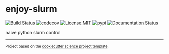 enjoy-slurm
==============================
[![Build Status](https://github.com/larsbuntemeyer/enjoy-slurm/workflows/Tests/badge.svg)](https://github.com/larsbuntemeyer/enjoy-slurm/actions)
[![codecov](https://codecov.io/gh/larsbuntemeyer/enjoy-slurm/branch/main/graph/badge.svg)](https://codecov.io/gh/larsbuntemeyer/enjoy-slurm)
[![License:MIT](https://img.shields.io/badge/License-MIT-lightgray.svg?style=flt-square)](https://opensource.org/licenses/MIT)
[![pypi](https://img.shields.io/pypi/v/enjoy-slurm.svg)](https://pypi.org/project/enjoy-slurm)
[![Documentation Status](https://readthedocs.org/projects/enjoy-slurm/badge/?version=latest)](https://enjoy-slurm.readthedocs.io/en/latest/?badge=latest)

naive python slurm control

--------

<p><small>Project based on the <a target="_blank" href="https://github.com/jbusecke/cookiecutter-science-project">cookiecutter science project template</a>.</small></p>
